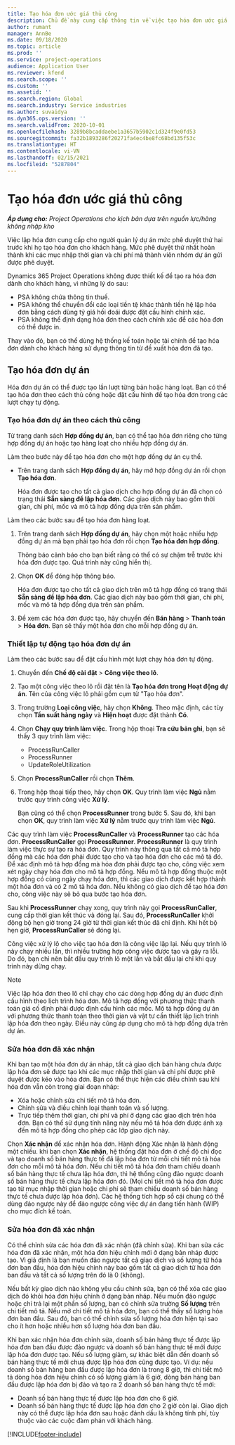 ```yaml
---
title: Tạo hóa đơn ước giá thủ công
description: Chủ đề này cung cấp thông tin về việc tạo hóa đơn ước giá.
author: rumant
manager: AnnBe
ms.date: 09/18/2020
ms.topic: article
ms.prod: ''
ms.service: project-operations
audience: Application User
ms.reviewer: kfend
ms.search.scope: ''
ms.custom: ''
ms.assetid: ''
ms.search.region: Global
ms.search.industry: Service industries
ms.author: suvaidya
ms.dyn365.ops.version: ''
ms.search.validFrom: 2020-10-01
ms.openlocfilehash: 3289b8bcaddaebe1a3657b5902c1d324f9e0fd53
ms.sourcegitcommit: fa32b1893286f20271fa4ec4be8fc68bd135f53c
ms.translationtype: HT
ms.contentlocale: vi-VN
ms.lasthandoff: 02/15/2021
ms.locfileid: "5287804"
---
```

# <a name="create-a-manual-proforma-invoice"></a>Tạo hóa đơn ước giá thủ công

_**Áp dụng cho:** Project Operations cho kịch bản dựa trên nguồn lực/hàng không nhập kho_

Việc lập hóa đơn cung cấp cho người quản lý dự án mức phê duyệt thứ hai trước khi họ tạo hóa đơn cho khách hàng. Mức phê duyệt thứ nhất hoàn thành khi các mục nhập thời gian và chi phí mà thành viên nhóm dự án gửi được phê duyệt.

Dynamics 365 Project Operations không được thiết kế để tạo ra hóa đơn dành cho khách hàng, vì những lý do sau:

- PSA không chứa thông tin thuế.
- PSA không thể chuyển đổi các loại tiền tệ khác thành tiền hệ lập hóa đơn bằng cách dùng tỷ giá hối đoái được đặt cấu hình chính xác.
- PSA không thể định dạng hóa đơn theo cách chính xác để các hóa đơn có thể được in.

Thay vào đó, bạn có thể dùng hệ thống kế toán hoặc tài chính để tạo hóa đơn dành cho khách hàng sử dụng thông tin từ đề xuất hóa đơn đã tạo.

## <a name="creating-project-invoices"></a>Tạo hóa đơn dự án

Hóa đơn dự án có thể được tạo lần lượt từng bản hoặc hàng loạt. Bạn có thể tạo hóa đơn theo cách thủ công hoặc đặt cấu hình để tạo hóa đơn trong các lượt chạy tự động.

### <a name="manually-create-project-invoices"></a>Tạo hóa đơn dự án theo cách thủ công 

Từ trang danh sách **Hợp đồng dự án**, bạn có thể tạo hóa đơn riêng cho từng hợp đồng dự án hoặc tạo hàng loạt cho nhiều hợp đồng dự án.

Làm theo bước này để tạo hóa đơn cho một hợp đồng dự án cụ thể.

- Trên trang danh sách **Hợp đồng dự án**, hãy mở hợp đồng dự án rồi chọn **Tạo hóa đơn**.

    Hóa đơn được tạo cho tất cả giao dịch cho hợp đồng dự án đã chọn có trạng thái **Sẵn sàng để lập hóa đơn**. Các giao dịch này bao gồm thời gian, chi phí, mốc và mô tả hợp đồng dựa trên sản phẩm.

Làm theo các bước sau để tạo hóa đơn hàng loạt.

1. Trên trang danh sách **Hợp đồng dự án**, hãy chọn một hoặc nhiều hợp đồng dự án mà bạn phải tạo hóa đơn rồi chọn **Tạo hóa đơn hợp đồng**.

    Thông báo cảnh báo cho bạn biết rằng có thể có sự chậm trễ trước khi hóa đơn được tạo. Quá trình này cũng hiển thị.

2. Chọn **OK** để đóng hộp thông báo.

    Hóa đơn được tạo cho tất cả giao dịch trên mô tả hợp đồng có trạng thái **Sẵn sàng để lập hóa đơn**. Các giao dịch này bao gồm thời gian, chi phí, mốc và mô tả hợp đồng dựa trên sản phẩm.

3. Để xem các hóa đơn được tạo, hãy chuyển đến **Bán hàng** \> **Thanh toán** \> **Hóa đơn**. Bạn sẽ thấy một hóa đơn cho mỗi hợp đồng dự án.

### <a name="set-up-automated-creation-of-project-invoices"></a>Thiết lập tự động tạo hóa đơn dự án 

Làm theo các bước sau để đặt cấu hình một lượt chạy hóa đơn tự động.

1. Chuyển đến **Chế độ cài đặt** \> **Công việc theo lô**.
2. Tạo một công việc theo lô rồi đặt tên là **Tạo hóa đơn trong Hoạt động dự án**. Tên của công việc lô phải gồm cụm từ "Tạo hóa đơn".
3. Trong trường **Loại công việc**, hãy chọn **Không**. Theo mặc định, các tùy chọn **Tần suất hàng ngày** và **Hiện hoạt** được đặt thành **Có**.
4. Chọn **Chạy quy trình làm việc**. Trong hộp thoại **Tra cứu bản ghi**, bạn sẽ thấy 3 quy trình làm việc:

    - ProcessRunCaller
    - ProcessRunner
    - UpdateRoleUtilization

5. Chọn **ProcessRunCaller** rồi chọn **Thêm**.
6. Trong hộp thoại tiếp theo, hãy chọn **OK**. Quy trình làm việc **Ngủ** nằm trước quy trình công việc **Xử lý**.

    Bạn cũng có thể chọn **ProcessRunner** trong bước 5. Sau đó, khi bạn chọn **OK**, quy trình làm việc **Xử lý** nằm trước quy trình làm việc **Ngủ**.

Các quy trình làm việc **ProcessRunCaller** và **ProcessRunner** tạo các hóa đơn. **ProcessRunCaller** gọi **ProcessRunner**. **ProcessRunner** là quy trình làm việc thực sự tạo ra hóa đơn. Quy trình này thông qua tất cả mô tả hợp đồng mà các hóa đơn phải được tạo cho và tạo hóa đơn cho các mô tả đó. Để xác định mô tả hợp đồng mà hóa đơn phải được tạo cho, công việc xem xét ngày chạy hóa đơn cho mô tả hợp đồng. Nếu mô tả hợp đồng thuộc một hợp đồng có cùng ngày chạy hóa đơn, thì các giao dịch được kết hợp thành một hóa đơn và có 2 mô tả hóa đơn. Nếu không có giao dịch để tạo hóa đơn cho, công việc này sẽ bỏ qua bước tạo hóa đơn.

Sau khi **ProcessRunner** chạy xong, quy trình này gọi **ProcessRunCaller**, cung cấp thời gian kết thúc và đóng lại. Sau đó, **ProcessRunCaller** khởi động bộ hẹn giờ trong 24 giờ từ thời gian kết thúc đã chỉ định. Khi hết bộ hẹn giờ, **ProcessRunCaller** sẽ đóng lại.

Công việc xử lý lô cho việc tạo hóa đơn là công việc lặp lại. Nếu quy trình lô này chạy nhiều lần, thì nhiều trường hợp công việc được tạo và gây ra lỗi. Do đó, bạn chỉ nên bắt đầu quy trình lô một lần và bắt đầu lại chỉ khi quy trình này dừng chạy.

> [!NOTE]
> Việc lập hóa đơn theo lô chỉ chạy cho các dòng hợp đồng dự án được định cấu hình theo lịch trình hóa đơn. Mô tả hợp đồng với phương thức thanh toán giá cố định phải được định cấu hình các mốc. Mô tả hợp đồng dự án với phương thức thanh toán theo thời gian và vật tư cần thiết lập lịch trình lập hóa đơn theo ngày. Điều này cũng áp dụng cho mô tả hợp đồng dựa trên dự án.      
 
### <a name="edit-a-draft-invoice"></a>Sửa hóa đơn đã xác nhận

Khi bạn tạo một hóa đơn dự án nháp, tất cả giao dịch bán hàng chưa được lập hóa đơn sẽ được tạo khi các mục nhập thời gian và chi phí được phê duyệt được kéo vào hóa đơn. Bạn có thể thực hiện các điều chỉnh sau khi hóa đơn vẫn còn trong giai đoạn nháp:

- Xóa hoặc chỉnh sửa chi tiết mô tả hóa đơn.
- Chỉnh sửa và điều chỉnh loại thanh toán và số lượng.
- Trực tiếp thêm thời gian, chi phí và phí ở dạng các giao dịch trên hóa đơn. Bạn có thể sử dụng tính năng này nếu mô tả hóa đơn được ánh xạ đến mô tả hợp đồng cho phép các lớp giao dịch này.

Chọn **Xác nhận** để xác nhận hóa đơn. Hành động Xác nhận là hành động một chiều. khi bạn chọn **Xác nhận**, hệ thống đặt hóa đơn ở chế độ chỉ đọc và tạo doanh số bán hàng thực tế đã lập hóa đơn từ mỗi chi tiết mô tả hóa đơn cho mỗi mô tả hóa đơn. Nếu chi tiết mô tả hóa đơn tham chiếu doanh số bán hàng thực tế chưa lập hóa đơn, thì hệ thống cũng đảo ngược doanh số bán hàng thực tế chưa lập hóa đơn đó. (Mọi chi tiết mô tả hóa đơn được tạo từ mục nhập thời gian hoặc chi phí sẽ tham chiếu doanh số bán hàng thực tế chưa được lập hóa đơn). Các hệ thống tích hợp sổ cái chung có thể dùng đảo ngược này để đảo ngược công việc dự án đang tiến hành (WIP) cho mục đích kế toán.

### <a name="correct-a-confirmed-invoice"></a>Sửa hóa đơn đã xác nhận

Có thể chỉnh sửa các hóa đơn đã xác nhận (đã chỉnh sửa). Khi bạn sửa các hóa đơn đã xác nhận, một hóa đơn hiệu chỉnh mới ở dạng bản nháp được tạo. Vì giả định là bạn muốn đảo ngược tất cả giao dịch và số lượng từ hóa đơn ban đầu, hóa đơn hiệu chỉnh này bao gồm tất cả giao dịch từ hóa đơn ban đầu và tất cả số lượng trên đó là 0 (không).

Nếu bất kỳ giao dịch nào không yêu cầu chỉnh sửa, bạn có thể xóa các giao dịch đó khỏi hóa đơn hiệu chỉnh ở dạng bản nháp. Nếu muốn đảo ngược hoặc chỉ trả lại một phần số lượng, bạn có chỉnh sửa trường **Số lượng** trên chi tiết mô tả. Nếu mở chi tiết mô tả hóa đơn, bạn có thể thấy số lượng hóa đơn ban đầu. Sau đó, bạn có thể chỉnh sửa số lượng hóa đơn hiện tại sao cho ít hơn hoặc nhiều hơn số lượng hóa đơn ban đầu.

Khi bạn xác nhận hóa đơn chỉnh sửa, doanh số bán hàng thực tế được lập hóa đơn ban đầu được đảo ngược và doanh số bán hàng thực tế mới được lập hóa đơn được tạo. Nếu số lượng giảm, sự khác biệt dẫn đến doanh số bán hàng thực tế mới chưa được lập hóa đơn cũng được tạo. Ví dụ: nếu doanh số bán hàng ban đầu được lập hóa đơn là trong 8 giờ, thì chi tiết mô tả dòng hóa đơn hiệu chỉnh có số lượng giảm là 6 giờ, dòng bán hàng ban đầu được lập hóa đơn bị đảo và tạo ra 2 doanh số bán hàng thực tế mới:

- Doanh số bán hàng thực tế được lập hóa đơn cho 6 giờ.
- Doanh số bán hàng thực tế được lập hóa đơn cho 2 giờ còn lại. Giao dịch này có thể được lập hóa đơn sau hoặc đánh dấu là không tính phí, tùy thuộc vào các cuộc đàm phán với khách hàng.


[!INCLUDE[footer-include](../includes/footer-banner.md)]